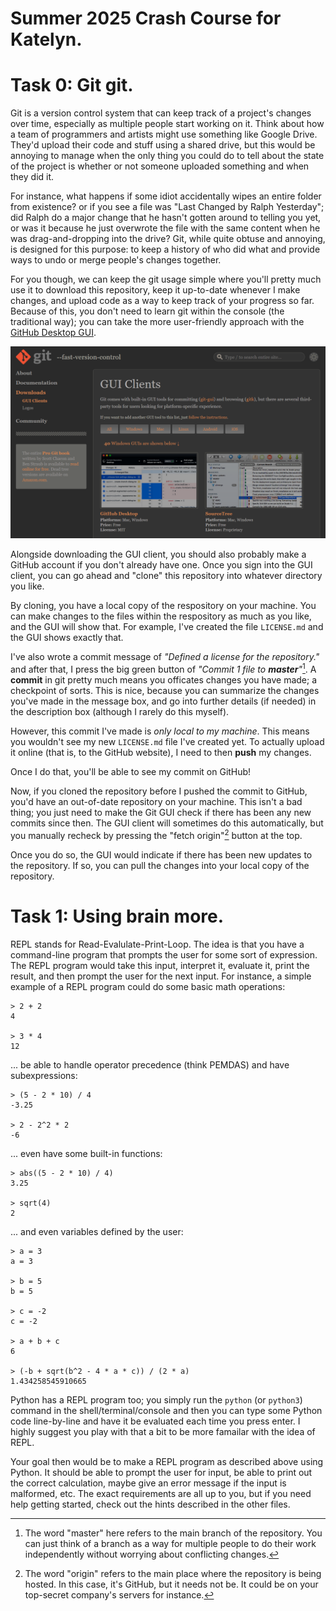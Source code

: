 # Summer 2025 Crash Course for Katelyn.

# Task 0: Git git.

Git is a version control system that can keep track of a project's changes over time,
especially as multiple people start working on it.
Think about how a team of programmers and artists might use something like Google Drive.
They'd upload their code and stuff using a shared drive,
but this would be annoying to manage
when the only thing you could do to tell about the state
of the project is whether or not someone uploaded something and when they did it.

For instance, what happens if some idiot accidentally wipes an entire folder from existence?
or if you see a file was "Last Changed by Ralph Yesterday";
did Ralph do a major change that he hasn't gotten around to telling you yet,
or was it because he just overwrote the file with the
same content when he was drag-and-dropping into the drive?
Git, while quite obtuse and annoying, is designed for this purpose:
to keep a history of who did what
and provide ways to undo or merge people's changes together.

For you though, we can keep the git usage simple
where you'll pretty much use it to download this repository,
keep it up-to-date whenever I make changes,
and upload code as a way to keep track of your progress so far.
Because of this, you don't need to learn git within the console (the traditional way);
you can take the more user-friendly approach with the [GitHub Desktop GUI](https://git-scm.com/downloads/guis).

![](./data/GitDesktopDownload.png)

Alongside downloading the GUI client,
you should also probably make a GitHub account if you don't already have one.
Once you sign into the GUI client, you can go ahead and "clone" this repository into whatever directory you like.

By cloning,
you have a local copy of the respository on your machine.
You can make changes to the files within the respository as much as you like,
and the GUI will show that.
For example, I've created the file `LICENSE.md` and the GUI shows exactly that.

I've also wrote a commit message of *"Defined a license for the repository."* and after that,
I press the big green button of *"Commit 1 file to **master**"*[^1].
A **commit** in git pretty much means you officates changes you have made;
a checkpoint of sorts.
This is nice,
because you can summarize the changes you've made in the message box,
and go into further details (if needed) in the description box
(although I rarely do this myself).

However, this commit I've made is *only local to my machine*.
This means you wouldn't see my new `LICENSE.md` file I've created yet.
To actually upload it online (that is, to the GitHub website),
I need to then **push** my changes.

Once I do that,
you'll be able to see my commit on GitHub!

Now, if you cloned the repository before I pushed the commit to GitHub,
you'd have an out-of-date repository on your machine.
This isn't a bad thing;
you just need to make the Git GUI check if there has been any new commits since then.
The GUI client will sometimes do this automatically,
but you manually recheck by pressing the "fetch origin"[^2] button at the top.

Once you do so, the GUI would indicate if there has been new updates to the repository.
If so, you can pull the changes into your local copy of the repository.

[^1]: The word "master" here refers to the main branch of the repository.
You can just think of a branch as a way for multiple people
to do their work independently without worrying about conflicting changes.

[^2]: The word "origin" refers to the main place where the repository is being hosted.
In this case, it's GitHub, but it needs not be.
It could be on your top-secret company's servers for instance.

# Task 1: Using brain more.

REPL stands for Read-Evalulate-Print-Loop.
The idea is that you have a command-line program that prompts the user for some sort of expression.
The REPL program would take this input, interpret it, evaluate it, print the result, and then prompt the user for the next input.
For instance, a simple example of a REPL program could do some basic math operations:
```
> 2 + 2
4

> 3 * 4
12
```

... be able to handle operator precedence (think PEMDAS) and have subexpressions:
```
> (5 - 2 * 10) / 4
-3.25

> 2 - 2^2 * 2
-6
```

... even have some built-in functions:
```
> abs((5 - 2 * 10) / 4)
3.25

> sqrt(4)
2
```

... and even variables defined by the user:
```
> a = 3
a = 3

> b = 5
b = 5

> c = -2
c = -2

> a + b + c
6

> (-b + sqrt(b^2 - 4 * a * c)) / (2 * a)
1.434258545910665
```

Python has a REPL program too; you simply run the `python` (or `python3`) command in
the shell/terminal/console and then you can type some Python code line-by-line and have it
be evaluated each time you press enter.
I highly suggest you play with that a bit to be more famailar with the idea of REPL.

Your goal then would be to make a REPL program as described above using Python.
It should be able to prompt the user for input, be able to print out the correct calculation,
maybe give an error message if the input is malformed, etc.
The exact requirements are all up to you, but if you need help getting started, check out
the hints described in the other files.
